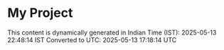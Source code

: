# My Project

This content is dynamically generated in Indian Time (IST): 2025-05-13 22:48:14 IST
Converted to UTC: 2025-05-13 17:18:14 UTC
